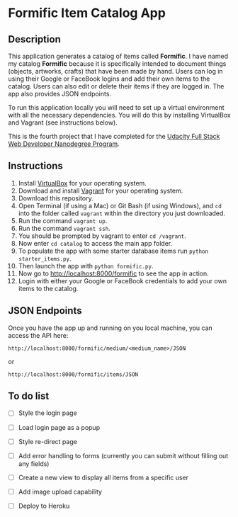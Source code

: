 # Formific Item Catalog App

## Description
This application generates a catalog of items called __Formific__. I have named my catalog __Formific__ because it is specifically intended to document things (objects, artworks, crafts) that have been made by hand. Users can log in using their Google or FaceBook logins and add their own items to the catalog. Users can also edit or delete their items if they are logged in. The app also provides JSON endpoints.

To run this application locally you will need to set up a virtual environment with all the necessary dependencies. You will do this by installing VirtualBox and Vagrant (see instructions below).

This is the fourth project that I have completed for the [Udacity Full Stack Web Developer Nanodegree Program](https://www.udacity.com/course/full-stack-web-developer-nanodegree--nd004).

## Instructions
1. Install [VirtualBox](https://www.virtualbox.org/wiki/Download_Old_Builds_5_1) for your operating system.
2. Download and install [Vagrant](https://www.vagrantup.com/downloads.html) for your operating system.
3. Download this repository.
4. Open Terminal (if using a Mac) or Git Bash (if using Windows), and `cd` into the folder called `vagrant` within the directory you just downloaded.
5. Run the command `vagrant up`.
6. Run the command `vagrant ssh`.
7. You should be prompted by vagrant to enter `cd /vagrant`.
8. Now enter `cd catalog` to access the main app folder.
9. To populate the app with some starter database items run `python starter_items.py`.
10. Then launch the app with `python formific.py`.
11. Now go to [http://localhost:8000/formific](http://localhost:8000/formific) to see the app in action.
12. Login with either your Google or FaceBook credentials to add your own items to the catalog.

## JSON Endpoints
Once you have the app up and running on you local machine, you can access the API here:
```
http://localhost:8000/formific/medium/<medium_name>/JSON
```

or 

```
http://localhost:8000/formific/items/JSON
```

## To do list
- [ ] Style the login page
- [ ] Load login page as a popup
- [ ] Style re-direct page
- [ ] Add error handling to forms (currently you can submit without filling out any fields)
- [ ] Create a new view to display all items from a specific user
- [ ] Add image upload capability
- [ ] Deploy to Heroku





